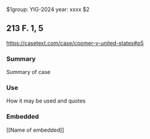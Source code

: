 $1group: YIG-2024
year: xxxx
$2
## 213 F. 1, 5

https://casetext.com/case/coomer-v-united-states#p5

### Summary

Summary of case

### Use

How it may be used and quotes

### Embedded

[[Name of embedded]]